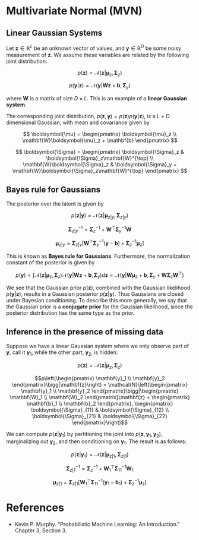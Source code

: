 # Multivariate Normal (MVN)

## Linear Gaussian Systems

Let $\mathbf{z} \in \mathbb{R}^L$ be an unknown vector of values, and $\mathbf{y} \in \mathbb{R}^D$ be some noisy measurement of $\mathbf{z}$. We assume these variables are related by the following joint distribution:

$$p(\mathbf{z}) = \mathcal{N}(\mathbf{z}|\boldsymbol{\mu}_z, \boldsymbol{\Sigma}_z)$$

$$p(\mathbf{y}|\mathbf{z}) = \mathcal{N}(\mathbf{y}|\mathbf{W}\mathbf{z} + \mathbf{b}, \boldsymbol{\Sigma}_y)$$

where $\mathbf{W}$ is a matrix of size $D \times L$. This is an example of a **linear Gaussian system**.

The corresponding joint distribution, $p(\mathbf{z}, \mathbf{y}) = p(\mathbf{z})p(\mathbf{y}|\mathbf{z})$, is a $L + D$ dimensional Gaussian, with mean and covariance given by

$$
\boldsymbol{\mu} = 
\begin{pmatrix} \boldsymbol{\mu}_z \\ \mathbf{W}\boldsymbol{\mu}_z + \mathbf{b} \end{pmatrix}
$$

$$
\boldsymbol{\Sigma} = 
\begin{pmatrix} \boldsymbol{\Sigma}_z & \boldsymbol{\Sigma}_z\mathbf{W}^{\top} \\ \mathbf{W}\boldsymbol{\Sigma}_z & \boldsymbol{\Sigma}_y + \mathbf{W}\boldsymbol{\Sigma}_z\mathbf{W}^{\top} \end{pmatrix}
$$

## Bayes rule for Gaussians

The posterior over the latent is given by

$$p(\mathbf{z}|\mathbf{y}) = \mathcal{N}(\mathbf{z}|\boldsymbol{\mu}_{z|y}, \boldsymbol{\Sigma}_{z|y})$$

$$\boldsymbol{\Sigma}^{-1}_{z|y} = \boldsymbol{\Sigma}^{-1}_z + \mathbf{W}^{\top}\boldsymbol{\Sigma}^{-1}_y\mathbf{W}$$

$$\boldsymbol{\mu}_{z|y} = \boldsymbol{\Sigma}_{z|y}[\mathbf{W}^{\top}\boldsymbol{\Sigma}^{-1}_y(\mathbf{y} - \mathbf{b}) + \boldsymbol{\Sigma}^{-1}_z\boldsymbol{\mu}_z]$$

This is known as **Bayes rule for Gaussians**. Furthermore, the normalization constant of the posterior is given by

$$p(\mathbf{y}) = \int \mathcal{N}(\mathbf{z}|\boldsymbol{\mu}_z, \boldsymbol{\Sigma}_z)\mathcal{N}(\mathbf{y}|\mathbf{W}\mathbf{z} + \mathbf{b}, \boldsymbol{\Sigma}_y)d\mathbf{z} = \mathcal{N}(\mathbf{y}|\mathbf{W}\boldsymbol{\mu}_z + \mathbf{b}, \boldsymbol{\Sigma}_y + \mathbf{W}\boldsymbol{\Sigma}_z\mathbf{W}^{\top})$$

We see that the Gaussian prior $p(\mathbf{z})$, combined with the Gaussian likelihood $p(\mathbf{y}|\mathbf{z})$, results in a Gaussian posterior $p(\mathbf{z}|\mathbf{y})$. Thus Gaussians are closed under Bayesian conditioning. To describe this more generally, we say that the Gaussian prior is a **conjugate prior** for the Gaussian likelihood, since the posterior distribution has the same type as the prior.

## Inference in the presence of missing data

Suppose we have a linear Gaussian system where we only observe part of $\mathbf{y}$, call it $\mathbf{y}_1$, while the other part, $\mathbf{y}_2$, is hidden:

$$p(\mathbf{z}) = \mathcal{N}(\mathbf{z}|\boldsymbol{\mu}_z, \boldsymbol{\Sigma}_z)$$

$$p\left(\begin{pmatrix} \mathbf{y}_1 \\ \mathbf{y}_2 \end{pmatrix}\bigg|\mathbf{z}\right) = \mathcal{N}\left(\begin{pmatrix} \mathbf{y}_1 \\ \mathbf{y}_2 \end{pmatrix}\bigg|\begin{pmatrix} \mathbf{W}_1 \\ \mathbf{W}_2 \end{pmatrix}\mathbf{z} + \begin{pmatrix} \mathbf{b}_1 \\ \mathbf{b}_2 \end{pmatrix}, \begin{pmatrix} \boldsymbol{\Sigma}_{11} & \boldsymbol{\Sigma}_{12} \\ \boldsymbol{\Sigma}_{21} & \boldsymbol{\Sigma}_{22} \end{pmatrix}\right)$$

We can compute $p(\mathbf{z}|\mathbf{y}_1)$ by partitioning the joint into $p(\mathbf{z}, \mathbf{y}_1, \mathbf{y}_2)$, marginalizing out $\mathbf{y}_2$, and then conditioning on $\mathbf{y}_1$. The result is as follows:

$$p(\mathbf{z}|\mathbf{y}_1) = \mathcal{N}(\mathbf{z}|\boldsymbol{\mu}_{z|1}, \boldsymbol{\Sigma}_{z|1})$$

$$\boldsymbol{\Sigma}^{-1}_{z|1} = \boldsymbol{\Sigma}^{-1}_z + \mathbf{W}^{\top}_1\boldsymbol{\Sigma}^{-1}_{11}\mathbf{W}_1$$

$$\boldsymbol{\mu}_{z|1} = \boldsymbol{\Sigma}_{z|1}[\mathbf{W}^{\top}_1\boldsymbol{\Sigma}^{-1}_{11} (\mathbf{y}_1 - \mathbf{b}_1) + \boldsymbol{\Sigma}^{-1}_z\boldsymbol{\mu}_z]$$

# References

- Kevin P. Murphy. "Probabilistic Machine Learning: An Introduction." Chapter 3, Section 3.